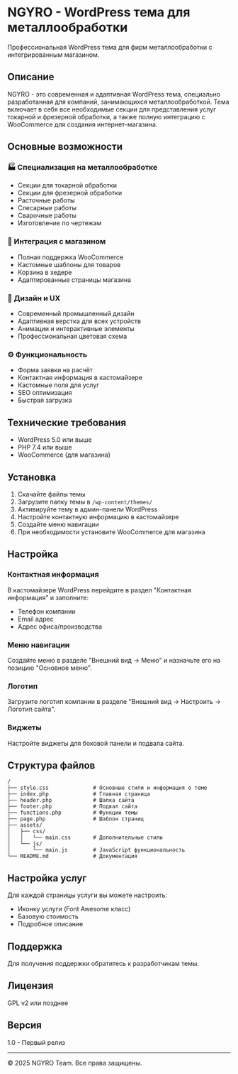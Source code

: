 # NGYRO - WordPress тема для металлообработки

Профессиональная WordPress тема для фирм металлообработки с интегрированным магазином.

## Описание

NGYRO - это современная и адаптивная WordPress тема, специально разработанная для компаний, занимающихся металлообработкой. Тема включает в себя все необходимые секции для представления услуг токарной и фрезерной обработки, а также полную интеграцию с WooCommerce для создания интернет-магазина.

## Основные возможности

### 🏭 Специализация на металлообработке
- Секции для токарной обработки
- Секции для фрезерной обработки
- Расточные работы
- Слесарные работы
- Сварочные работы
- Изготовление по чертежам

### 🛒 Интеграция с магазином
- Полная поддержка WooCommerce
- Кастомные шаблоны для товаров
- Корзина в хедере
- Адаптированные страницы магазина

### 🎨 Дизайн и UX
- Современный промышленный дизайн
- Адаптивная верстка для всех устройств
- Анимации и интерактивные элементы
- Профессиональная цветовая схема

### ⚙️ Функциональность
- Форма заявки на расчёт
- Контактная информация в кастомайзере
- Кастомные поля для услуг
- SEO оптимизация
- Быстрая загрузка

## Технические требования

- WordPress 5.0 или выше
- PHP 7.4 или выше
- WooCommerce (для магазина)

## Установка

1. Скачайте файлы темы
2. Загрузите папку темы в `/wp-content/themes/`
3. Активируйте тему в админ-панели WordPress
4. Настройте контактную информацию в кастомайзере
5. Создайте меню навигации
6. При необходимости установите WooCommerce для магазина

## Настройка

### Контактная информация
В кастомайзере WordPress перейдите в раздел "Контактная информация" и заполните:
- Телефон компании
- Email адрес
- Адрес офиса/производства

### Меню навигации
Создайте меню в разделе "Внешний вид → Меню" и назначьте его на позицию "Основное меню".

### Логотип
Загрузите логотип компании в разделе "Внешний вид → Настроить → Логотип сайта".

### Виджеты
Настройте виджеты для боковой панели и подвала сайта.

## Структура файлов

```
/
├── style.css              # Основные стили и информация о теме
├── index.php              # Главная страница
├── header.php             # Шапка сайта
├── footer.php             # Подвал сайта
├── functions.php          # Функции темы
├── page.php               # Шаблон страниц
├── assets/
│   ├── css/
│   │   └── main.css       # Дополнительные стили
│   └── js/
│       └── main.js        # JavaScript функциональность
└── README.md              # Документация
```

## Настройка услуг

Для каждой страницы услуги вы можете настроить:
- Иконку услуги (Font Awesome класс)
- Базовую стоимость
- Подробное описание

## Поддержка

Для получения поддержки обратитесь к разработчикам темы.

## Лицензия

GPL v2 или позднее

## Версия

1.0 - Первый релиз

---

© 2025 NGYRO Team. Все права защищены.
